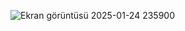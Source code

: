 ![Ekran görüntüsü 2025-01-24 235900](https://github.com/user-attachments/assets/7ba6e1cd-0d75-436c-8174-fbe7456b3f99)
